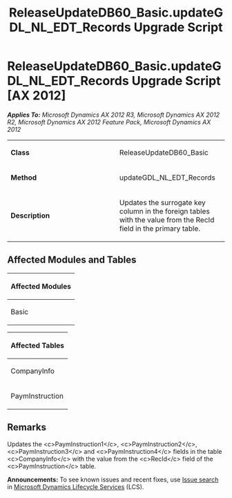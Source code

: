 ﻿---
title: ReleaseUpdateDB60_Basic.updateGDL_NL_EDT_Records Upgrade Script
TOCTitle: ReleaseUpdateDB60_Basic.updateGDL_NL_EDT_Records Upgrade Script
ms:assetid: 8d167287-6cbd-a504-5646-1da4aefda1b6
ms:mtpsurl: https://msdn.microsoft.com/en-us/library/JJ736474(v=AX.60)
ms:contentKeyID: 49709664
ms.date: 05/18/2015
mtps_version: v=AX.60
---

# ReleaseUpdateDB60\_Basic.updateGDL\_NL\_EDT\_Records Upgrade Script [AX 2012]


_**Applies To:** Microsoft Dynamics AX 2012 R3, Microsoft Dynamics AX 2012 R2, Microsoft Dynamics AX 2012 Feature Pack, Microsoft Dynamics AX 2012_

<table>
<colgroup>
<col style="width: 50%" />
<col style="width: 50%" />
</colgroup>
<tbody>
<tr class="odd">
<td><p><strong>Class</strong></p></td>
<td><p>ReleaseUpdateDB60_Basic</p></td>
</tr>
<tr class="even">
<td><p><strong>Method</strong></p></td>
<td><p>updateGDL_NL_EDT_Records</p></td>
</tr>
<tr class="odd">
<td><p><strong>Description</strong></p></td>
<td><p>Updates the surrogate key column in the foreign tables with the value from the RecId field in the primary table.</p></td>
</tr>
</tbody>
</table>


## Affected Modules and Tables

<table>
<colgroup>
<col style="width: 100%" />
</colgroup>
<thead>
<tr class="header">
<th><p>Affected Modules</p></th>
</tr>
</thead>
<tbody>
<tr class="odd">
<td><p>Basic</p></td>
</tr>
</tbody>
</table>


<table>
<colgroup>
<col style="width: 100%" />
</colgroup>
<thead>
<tr class="header">
<th><p>Affected Tables</p></th>
</tr>
</thead>
<tbody>
<tr class="odd">
<td><p>CompanyInfo</p></td>
</tr>
<tr class="even">
<td><p>PaymInstruction</p></td>
</tr>
</tbody>
</table>


## Remarks

Updates the \<c\>PaymInstruction1\</c\>, \<c\>PaymInstruction2\</c\>, \<c\>PaymInstruction3\</c\> and \<c\>PaymInstruction4\</c\> fields in the table \<c\>CompanyInfo\</c\> with the value from the \<c\>RecId\</c\> field of the \<c\>PaymInstruction\</c\> table.

  
**Announcements:** To see known issues and recent fixes, use [Issue search](http://go.microsoft.com/fwlink/?linkid=389258) in [Microsoft Dynamics Lifecycle Services](http://go.microsoft.com/fwlink/?linkid=306505) (LCS).

